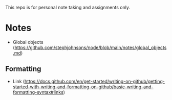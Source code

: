 This repo is for personal note taking and assignments only. 

# Notes 
- Global objects (https://github.com/stephjohnsons/node/blob/main/notes/global_objects.md)

## Formatting
- Link (https://docs.github.com/en/get-started/writing-on-github/getting-started-with-writing-and-formatting-on-github/basic-writing-and-formatting-syntax#links)
